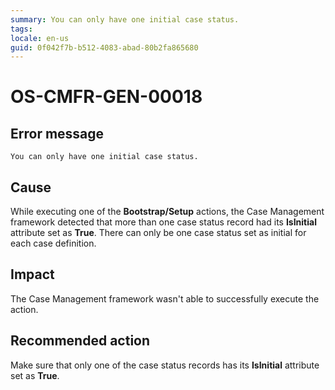 ```yaml
---
summary: You can only have one initial case status.
tags:
locale: en-us
guid: 0f042f7b-b512-4083-abad-80b2fa865680
---
```


# OS-CMFR-GEN-00018

## Error message

`You can only have one initial case status.`

## Cause

While executing one of the **Bootstrap/Setup** actions, the Case Management framework detected that more than one case status record had its **IsInitial** attribute set as **True**. There can only be one case status set as initial for each case definition.

## Impact

The Case Management framework wasn't able to successfully execute the action.

## Recommended action

Make sure that only one of the case status records has its **IsInitial** attribute set as **True**.
